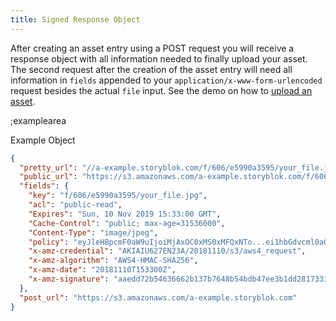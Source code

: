 ```yaml
---
title: Signed Response Object
---
```


After creating an asset entry using a POST request you will receive a response object with all information needed to finally upload your asset. The second request after the creation of the asset entry will need all information in `fields` appended to your `application/x-www-form-urlencoded` request besides the actual `file` input. See the demo on how to [upload an asset](#core-resources/assets/upload-asset).

;examplearea

Example Object

```json
{
  "pretty_url": "//a-example.storyblok.com/f/606/e5990a3595/your_file.jpg",
  "public_url": "https://s3.amazonaws.com/a-example.storyblok.com/f/606/e5990a3595/your_file.jpg",
  "fields": {
    "key": "f/606/e5990a3595/your_file.jpg",
    "acl": "public-read",
    "Expires": "Sun, 10 Nov 2019 15:33:00 GMT",
    "Cache-Control": "public; max-age=31536000",
    "Content-Type": "image/jpeg",
    "policy": "eyJleHBpcmF0aW9uIjoiMjAxOC0xMS0xMFQxNTo...ei1hbGdvcml0aG0iOiJBV1M0LUhNQUM...LWFtei1kYXRlIjoiMjAxODExMTBUMTUzMzAwWiJ9XX0=",
    "x-amz-credential": "AKIAIU627EN23A/20181110/s3/aws4_request",
    "x-amz-algorithm": "AWS4-HMAC-SHA256",
    "x-amz-date": "20181110T153300Z",
    "x-amz-signature": "aaedd72b54636662b137b7648b54bdb47ee3b1dd28173313647930e625c8"
  },
  "post_url": "https://s3.amazonaws.com/a-example.storyblok.com"
}
```